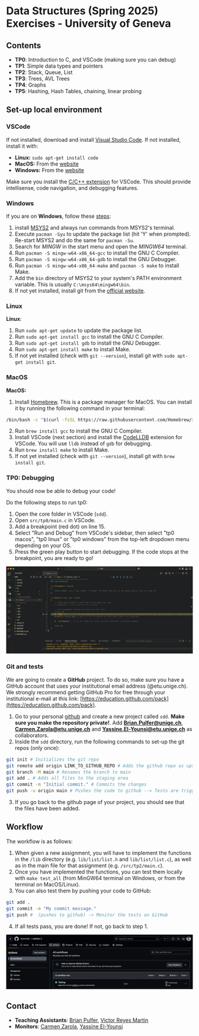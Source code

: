# Data Structures (Spring 2025) Exercises - University of Geneva

## Contents
 - **TP0**: Introduction to C, and VSCode (making sure you can debug)
 - **TP1**: Simple data types and pointers
 - **TP2**: Stack, Queue, List
 - **TP3**: Trees, AVL Trees
 - **TP4**: Graphs
 - **TP5**: Hashing, Hash Tables, chaining, linear probing


## Set-up local environment
### VSCode
If not installed, download and install [Visual Studio Code](https://code.visualstudio.com/). If not installed, install it with:

- **Linux:** `sudo apt-get install code`
- **MacOS:** From the [website](https://code.visualstudio.com/)
- **Windows:** From the [website](https://code.visualstudio.com/)

Make sure you install the [C/C++ extension](https://marketplace.visualstudio.com/items?itemName=ms-vscode.cpptools) for VSCode. This should provide intellisense, code navigation, and debugging features.

### Windows
If you are on **Windows**, follow these [steps](https://www.youtube.com/watch?v=-gxwT-eAfvU):
1) install [MSYS2](https://www.msys2.org/) and always run commands from MSYS2's terminal.
2) Execute `pacman -Syu` to update the package list (hit 'Y' when prompted). Re-start MSYS2 and do the same for `pacman -Su`.
3) Search for *MINGW* in the start menu and open the *MINGW64* terminal.
4) Run `pacman -S mingw-w64-x86_64-gcc` to install the GNU C Compiler.
5) Run `pacman -S mingw-w64-x86_64-gdb` to install the GNU Debugger.
6) Run `pacman -S mingw-w64-x86_64-make` and `pacman -S make` to install Make.
7) Add the `bin` directory of MSYS2 to your system's PATH environment variable. This is usually `C:\msys64\mingw64\bin`.
8) If not yet installed, install git from the [official website](https://git-scm.com/).


### Linux
**Linux**: 
1) Run `sudo apt-get update` to update the package list.
2) Run `sudo apt-get install gcc` to install the GNU C Compiler.
3) Run `sudo apt-get install gdb` to install the GNU Debugger.
4) Run `sudo apt-get install make` to install Make.
5) If not yet installed (check with `git --version`), install git with `sudo apt-get install git`.

### MacOS
**MacOS:**
1) Install [Homebrew](https://brew.sh/). This is a package manager for MacOS. You can install it by running the following command in your terminal:
```bash
/bin/bash -c "$(curl -fsSL https://raw.githubusercontent.com/Homebrew/install/HEAD/install.sh)"
```
2) Run `brew install gcc` to install the GNU C Compiler.
3) Install VSCode (next section) and install the [CodeLLDB](https://marketplace.visualstudio.com/items?itemName=vadimcn.vscode-lldb) extension for VSCode. You will use `lldb` instead of `gdb` for debugging.
4) Run `brew install make` to install Make.
5) If not yet installed (check with `git --version`), install git with `brew install git`.


### TP0: Debugging
You should now be able to debug your code!

Do the following steps to run tp0:
 1) Open the core folder in VSCode (`sdd`).
 2) Open `src/tp0/main.c` in VSCode.
 3) Add a breakpoint (red dot) on line 15.
 4) Select "Run and Debug" from VSCode's sidebar, then select "tp0 macos", "tp0 linux" or "tp0 windows" from the top-left dropdown menu depending on your OS.
 5) Press the green play button to start debugging. If the code stops at the breakpoint, you are ready to go!

 ![Debugging](assets/debug.png)

### Git and tests
We are going to create a **GitHub** project. To do so, make sure you have a GitHub account that uses your institutional email address (@etu.unige.ch). We strongly recommend getting GitHub Pro for free through your institutional e-mail at this link: [https://education.github.com/pack](https://education.github.com/pack). 

1) Go to your personal [github](https://github.com) and create a new project called `sdd`. **Make sure you make the repository private!**. Add **Brian.Pulfer@unige.ch**, **Carmen.Zarola@etu.unige.ch** and **Yassine.El-Younsi@etu.unige.ch** as collaborators. 
2) Inside the `sdd` directory, run the following commands to set-up the git repos (only once):
```bash
git init # Initializes the git repo
git remote add origin LINK_TO_GITHUB_REPO # Adds the github repo as upstream
git branch -M main # Renames the branch to main
git add . # Adds all files to the staging area
git commit -m "Initial commit." # Commits the changes
git push -u origin main # Pushes the code to github --> Tests are triggered!
```
3) If you go back to the github page of your project, you should see that the files have been added.

## Workflow
The workflow is as follows:
  1) When given a new assignment, you will have to implement the functions in the `/lib` directory (e.g. `lib/list/list.h` and `lib/list/list.c`), as well as in the main file for that assignment (e.g. `/src/tp2/main.c`).
  2) Once you  have implemented the functions, you can test them locally with `make test_all` (from MinGW64 terminal on Windows, or from the terminal on MacOS/Linux).
  3) You can also test them by pushing your code to GitHub:
  
  ```bash
  git add .
  git commit -m "My commit message."
  git push #  (pushes to github) -> Monitor the tests on GitHub
  ```
  4) If all tests pass, you are done! If not, go back to step 1.

![Workflow](assets/action.png)


## Contact
- **Teaching Assistants**: [Brian Pulfer](mailto:Brian.Pulfer@unige.ch), [Victor Reyes Martin](mailto:Victor.Reyesmartin@unige.ch)
- **Monitors**: [Carmen Zarola](mailto:Carmen.Zarola@etu.unige.ch), [Yassine El-Younsi](mailto:Yassine.El-Younsi@etu.unige.ch)